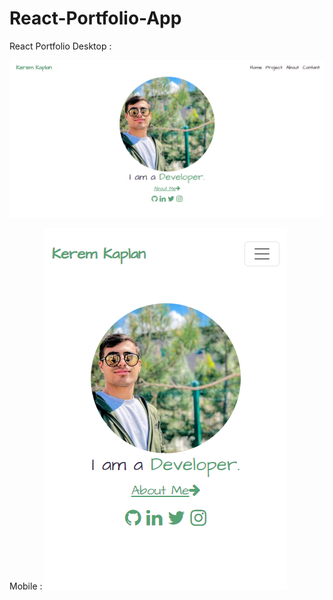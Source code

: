 # React-Portfolio-App
 React Portfolio
 Desktop :
 <br><center>
<img src="https://github.com/itskerem4/React-Portfolio-App/blob/main/src/img/ScreenShootPc.png"/>
</center>
Mobile :
<img src="https://github.com/itskerem4/React-Portfolio-App/blob/main/src/img/ScreenShootMobile.png"/>

